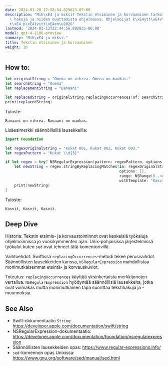 ```yaml
---
date: 2024-01-20 17:58:54.829623-07:00
description: "Mik\xE4 ja miksi? Tekstin etsiminen ja korvaaminen tarkoittaa merkkijonojen\
  \ hakuja ja niiden muuttamista ohjelmassa. Ohjelmoijat k\xE4ytt\xE4v\xE4t t\xE4\
  t\xE4 p\xE4ivitt\xE4en\u2026"
lastmod: '2024-03-13T22:44:56.892833-06:00'
model: gpt-4-1106-preview
summary: "Mik\xE4 ja miksi."
title: Tekstin etsiminen ja korvaaminen
weight: 10
---
```


## How to:
```Swift
let originalString = "Omena on vihreä. Omena on maukas."
let searchString = "Omena"
let replacementString = "Banaani"

let replacedString = originalString.replacingOccurrences(of: searchString, with: replacementString)
print(replacedString)
```
Tuloste:
```
Banaani on vihreä. Banaani on maukas.
```

Lisäesimerkki säännöllisillä lausekkeilla:
```Swift
import Foundation

let regexOriginalString = "Kukat 001, Kukat 002, Kukat 003."
let regexPattern = "Kukat \\d{3}"

if let regex = try? NSRegularExpression(pattern: regexPattern, options: []) {
    let newString = regex.stringByReplacingMatches(in: regexOriginalString,
                                                   options: [],
                                                   range: NSRange(0..<regexOriginalString.utf16.count),
                                                   withTemplate: "Kasvit")
    print(newString)
}
```
Tuloste:
```
Kasvit, Kasvit, Kasvit.
```

## Deep Dive
Historia: Tekstin etsimis- ja korvaustoiminnot ovat keskeisiä työkaluja ohjelmoinnissa jo vuosikymmenten ajan. Unix-pohjaisissa järjestelmissä työkalut kuten `sed` ovat tehneet tätä komentorivillä.

Vaihtoehdot: Swiftissä `replacingOccurrences`-metodi tekee perusvaihdot. Säännöllisten lausekkeiden kanssa, `NSRegularExpression` mahdollistaa monimutkaisemmat etsintä- ja korvauskuviot.

Toteutus: `replacingOccurrences` käyttää yksinkertaista merkkijonojen vertailua. `NSRegularExpression` hyödyntää säännöllisiä lausekkeita, jotka ovat voimakas mutta monimutkainen tapa suorittaa tekstihakuja ja -muunnoksia.

## See Also
- Swift-dokumentaatio `String`: https://developer.apple.com/documentation/swift/string
- NSRegularExpression-dokumentaatio: https://developer.apple.com/documentation/foundation/nsregularexpression
- Säännöllisten lausekkeiden opas: https://www.regular-expressions.info/
- `sed`-komennon opas Unixissa: https://www.gnu.org/software/sed/manual/sed.html
